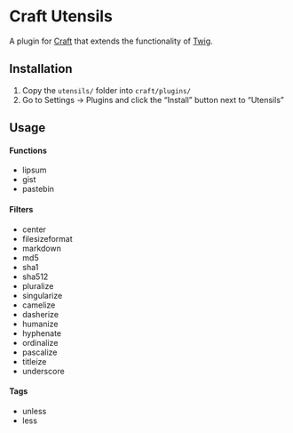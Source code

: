 # Craft Utensils

A plugin for [Craft](http://craftcms.com) that extends the functionality of [Twig](http://twig.sensiolabs.org/).

## Installation

1. Copy the `utensils/` folder into `craft/plugins/`
2. Go to Settings → Plugins and click the “Install” button next to “Utensils”

## Usage

#### Functions
- lipsum
- gist
- pastebin

#### Filters
- center
- filesizeformat
- markdown
- md5
- sha1
- sha512
- pluralize
- singularize
- camelize
- dasherize
- humanize
- hyphenate
- ordinalize
- pascalize
- titleize
- underscore

#### Tags
- unless
- less
